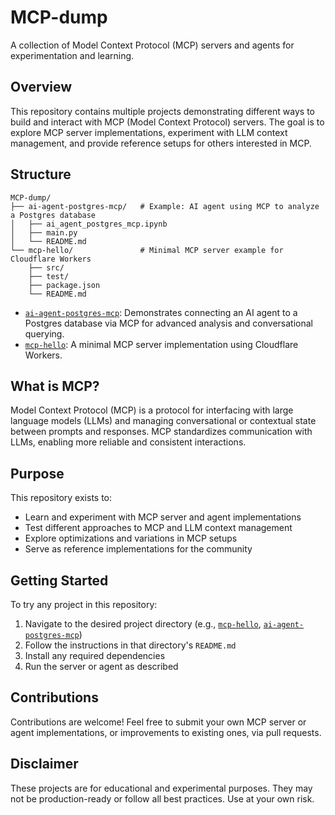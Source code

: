 # MCP-dump

A collection of Model Context Protocol (MCP) servers and agents for experimentation and learning.

## Overview

This repository contains multiple projects demonstrating different ways to build and interact with MCP (Model Context Protocol) servers. The goal is to explore MCP server implementations, experiment with LLM context management, and provide reference setups for others interested in MCP.

## Structure

```
MCP-dump/
├── ai-agent-postgres-mcp/   # Example: AI agent using MCP to analyze a Postgres database
│   ├── ai_agent_postgres_mcp.ipynb
│   ├── main.py
│   └── README.md
└── mcp-hello/               # Minimal MCP server example for Cloudflare Workers
    ├── src/
    ├── test/
    ├── package.json
    └── README.md
```

- [`ai-agent-postgres-mcp`](ai-agent-postgres-mcp/): Demonstrates connecting an AI agent to a Postgres database via MCP for advanced analysis and conversational querying.
- [`mcp-hello`](mcp-hello/): A minimal MCP server implementation using Cloudflare Workers.

## What is MCP?

Model Context Protocol (MCP) is a protocol for interfacing with large language models (LLMs) and managing conversational or contextual state between prompts and responses. MCP standardizes communication with LLMs, enabling more reliable and consistent interactions.

## Purpose

This repository exists to:

- Learn and experiment with MCP server and agent implementations
- Test different approaches to MCP and LLM context management
- Explore optimizations and variations in MCP setups
- Serve as reference implementations for the community

## Getting Started

To try any project in this repository:

1. Navigate to the desired project directory (e.g., [`mcp-hello`](mcp-hello/), [`ai-agent-postgres-mcp`](ai-agent-postgres-mcp/))
2. Follow the instructions in that directory's `README.md`
3. Install any required dependencies
4. Run the server or agent as described

## Contributions

Contributions are welcome! Feel free to submit your own MCP server or agent implementations, or improvements to existing ones, via pull requests.

## Disclaimer

These projects are for educational and experimental purposes. They may not be production-ready or follow all best practices. Use at your own risk.
